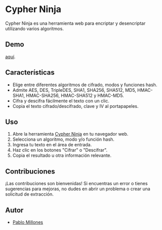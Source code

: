 # Cypher Ninja

Cypher Ninja es una herramienta web para encriptar y desencriptar utilizando varios algoritmos.

## Demo
[aquí](https://pablo-millones.github.io/Cipher-Ninja/).

## Características

- Elige entre diferentes algoritmos de cifrado, modos y funciones hash.
- Admite AES, DES, TripleDES, SHA1, SHA256, SHA512, MD5, HMAC-SHA1, HMAC-SHA256, HMAC-SHA512 y HMAC-MD5.
- Cifra y descifra fácilmente el texto con un clic.
- Copia el texto cifrado/descifrado, clave y IV al portapapeles.

## Uso

1. Abre la herramienta [Cypher Ninja](https://pablo-millones.github.io/Cipher-Ninja/) en tu navegador web.
2. Selecciona un algoritmo, modo y/o función hash.
3. Ingresa tu texto en el área de entrada.
4. Haz clic en los botones "Cifrar" o "Descifrar".
5. Copia el resultado u otra información relevante.

## Contribuciones

¡Las contribuciones son bienvenidas! Si encuentras un error o tienes sugerencias para mejoras, no dudes en abrir un problema o crear una solicitud de extracción.

## Autor

- [Pablo Millones](https://github.com/Pablo-Millones)
